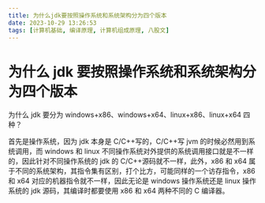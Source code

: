 ```yaml
---
title: 为什么jdk要按照操作系统和系统架构分为四个版本
date: 2023-10-29 13:26:53
tags: [计算机基础, 编译原理, 计算机组成原理, 八股文]
---
```


# 为什么 jdk 要按照操作系统和系统架构分为四个版本

为什么 jdk 要分为 windows+x86、windows+x64、linux+x86、linux+x64 四种？

首先是操作系统，因为 jdk 本身是 C/C++写的，C/C++写 jvm 的时候必然用到系统调用，而 windows 和 linux 不同操作系统对外提供的系统调用接口就是不一样的，因此针对不同操作系统的 jdk 的 C/C++源码就不一样，此外，x86 和 x64 属于不同的系统架构，其指令集有区别，打个比方，可能同样的一个访存指令，x86 和 x64 对应的机器指令就不一样，因此无论是 windows 操作系统还是 linux 操作系统的 jdk 源码，其编译时都要使用 x86 和 x64 两种不同的 C 编译器。

